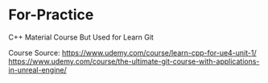 # For-Practice
C++ Material Course But Used for Learn Git

Course Source:
https://www.udemy.com/course/learn-cpp-for-ue4-unit-1/
https://www.udemy.com/course/the-ultimate-git-course-with-applications-in-unreal-engine/
